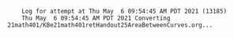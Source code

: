         Log for attempt at Thu May  6 09:54:45 AM PDT 2021 (13185)
        Thu May  6 09:54:45 AM PDT 2021 Converting 21math401/KBe21math401retHandout25AreaBetweenCurves.org...
